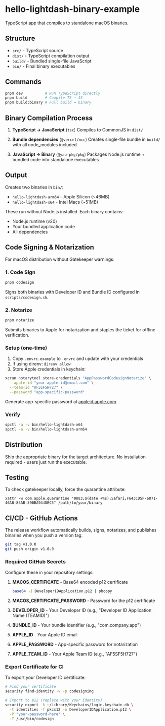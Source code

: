 # hello-lightdash-binary-example

TypeScript app that compiles to standalone macOS binaries.

## Structure

- `src/` - TypeScript source
- `dist/` - TypeScript compilation output
- `build/` - Bundled single-file JavaScript
- `bin/` - Final binary executables

## Commands

```bash
pnpm dev          # Run TypeScript directly
pnpm build        # Compile TS → JS
pnpm build:binary # Full build → binary
```

## Binary Compilation Process

1. **TypeScript → JavaScript** (`tsc`)
   Compiles to CommonJS in `dist/`

2. **Bundle dependencies** (`@vercel/ncc`)
   Creates single-file bundle in `build/` with all node_modules included

3. **JavaScript → Binary** (`@yao-pkg/pkg`)
   Packages Node.js runtime + bundled code into standalone executables

## Output

Creates two binaries in `bin/`:
- `hello-lightdash-arm64` - Apple Silicon (~46MB)
- `hello-lightdash-x64` - Intel Macs (~51MB)

These run without Node.js installed. Each binary contains:
- Node.js runtime (v20)
- Your bundled application code
- All dependencies

## Code Signing & Notarization

For macOS distribution without Gatekeeper warnings:

### 1. Code Sign
```bash
pnpm codesign
```
Signs both binaries with Developer ID and Bundle ID configured in `scripts/codesign.sh`.

### 2. Notarize
```bash
pnpm notarize
```
Submits binaries to Apple for notarization and staples the ticket for offline verification.

### Setup (one-time)

1. Copy `.envrc.example` to `.envrc` and update with your credentials
2. If using direnv: `direnv allow`
3. Store Apple credentials in keychain:
```bash
xcrun notarytool store-credentials "AppPasswordCodesignNotarize" \
  --apple-id "your-apple-id@email.com" \
  --team-id "AF5SF5H727" \
  --password "app-specific-password"
```

Generate app-specific password at [appleid.apple.com](https://appleid.apple.com).

### Verify
```bash
spctl -a -v bin/hello-lightdash-x64
spctl -a -v bin/hello-lightdash-arm64
```

## Distribution

Ship the appropriate binary for the target architecture. No installation required - users just run the executable.

## Testing

To check gatekeeper locally, force the quarantine attribute:

```
xattr -w com.apple.quarantine "0083;$(date +%s);Safari;F643CD5F-6071-46AB-83AB-390BA944DEC5" /path/to/your/binary
```

## CI/CD - GitHub Actions

The release workflow automatically builds, signs, notarizes, and publishes binaries when you push a version tag:

```bash
git tag v1.0.0
git push origin v1.0.0
```

### Required GitHub Secrets

Configure these in your repository settings:

1. **MACOS_CERTIFICATE** - Base64 encoded p12 certificate
   ```bash
   base64 -i DeveloperIDApplication.p12 | pbcopy
   ```

2. **MACOS_CERTIFICATE_PASSWORD** - Password for the p12 certificate

3. **DEVELOPER_ID** - Your Developer ID (e.g., "Developer ID Application: Name (TEAMID)")

4. **BUNDLE_ID** - Your bundle identifier (e.g., "com.company.app")

5. **APPLE_ID** - Your Apple ID email

6. **APPLE_PASSWORD** - App-specific password for notarization

7. **APPLE_TEAM_ID** - Your Apple Team ID (e.g., "AF5SF5H727")

### Export Certificate for CI

To export your Developer ID certificate:
```bash
# Find your certificate
security find-identity -v -p codesigning

# Export to p12 (replace with your identity)
security export -k ~/Library/Keychains/login.keychain-db \
  -t identities -f pkcs12 -o DeveloperIDApplication.p12 \
  -P "your-password-here" \
  -T /usr/bin/codesign
```
